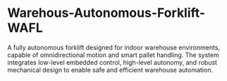 # Warehous-Autonomous-Forklift-WAFL
A fully autonomous forklift designed for indoor warehouse environments, capable of omnidirectional motion and smart pallet handling. The system integrates low-level embedded control, high-level autonomy, and robust mechanical design to enable safe and efficient warehouse automation.
